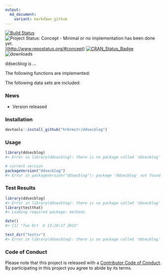 ```yaml
---
output:
  md_document:
    variant: markdown_github
---
```


<!-- README.md is generated from README.Rmd. Please edit that file -->



[![Build Status](https://travis-ci.org/hrbrmstr/ddsecblog.svg)](https://travis-ci.org/hrbrmstr/ddsecblog) 
![Project Status: Concept - Minimal or no implementation has been done yet.](http://www.repostatus.org/badges/0.1.0/concept.svg)](http://www.repostatus.org/#concept)
[![CRAN_Status_Badge](http://www.r-pkg.org/badges/version/ddsecblog)](http://cran.r-project.org/web/packages/ddsecblog) 
![downloads](http://cranlogs.r-pkg.org/badges/grand-total/ddsecblog)

ddsecblog is ...

The following functions are implemented:

The following data sets are included:

### News

- Version  released

### Installation


```r
devtools::install_github("hrbrmstr/ddsecblog")
```



### Usage


```r
library(ddsecblog)
#> Error in library(ddsecblog): there is no package called 'ddsecblog'

# current verison
packageVersion("ddsecblog")
#> Error in packageVersion("ddsecblog"): package 'ddsecblog' not found
```

### Test Results


```r
library(ddsecblog)
#> Error in library(ddsecblog): there is no package called 'ddsecblog'
library(testthat)
#> Loading required package: methods

date()
#> [1] "Tue Oct  6 13:29:27 2015"

test_dir("tests/")
#> Error in library(ddsecblog): there is no package called 'ddsecblog'
```

### Code of Conduct

Please note that this project is released with a [Contributor Code of Conduct](CONDUCT.md). 
By participating in this project you agree to abide by its terms.
